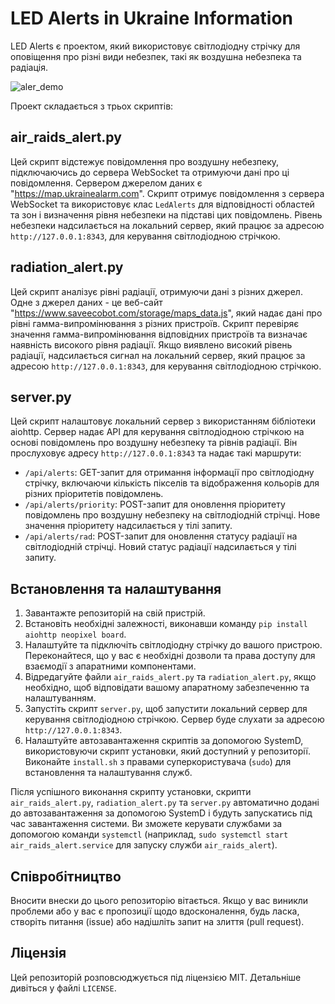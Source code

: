 # LED Alerts in Ukraine Information

LED Alerts є проектом, який використовує світлодіодну стрічку для оповіщення про різні види небезпек, такі як воздушна небезпека та радіація.

![aler_demo](misc/alert_demo.png)

Проект складається з трьох скриптів:

## air_raids_alert.py

Цей скрипт відстежує повідомлення про воздушну небезпеку, підключаючись до сервера WebSocket та отримуючи дані про ці повідомлення. Сервером джерелом даних є "<https://map.ukrainealarm.com>". Скрипт отримує повідомлення з сервера WebSocket та використовує клас `LedAlerts` для відповідності областей та зон і визначення рівня небезпеки на підставі цих повідомлень. Рівень небезпеки надсилається на локальний сервер, який працює за адресою `http://127.0.0.1:8343`, для керування світлодіодною стрічкою.

## radiation_alert.py

Цей скрипт аналізує рівні радіації, отримуючи дані з різних джерел. Одне з джерел даних - це веб-сайт "<https://www.saveecobot.com/storage/maps_data.js>", який надає дані про рівні гамма-випромінювання з різних пристроїв. Скрипт перевіряє значення гамма-випромінювання відповідних пристроїв та визначає наявність високого рівня радіації. Якщо виявлено високий рівень радіації, надсилається сигнал на локальний сервер, який працює за адресою `http://127.0.0.1:8343`, для керування світлодіодною стрічкою.

## server.py

Цей скрипт налаштовує локальний сервер з використанням бібліотеки aiohttp. Сервер надає API для керування світлодіодною стрічкою на основі повідомлень про воздушну небезпеку та рівнів радіації. Він прослуховує адресу `http://127.0.0.1:8343` та надає такі маршрути:

- `/api/alerts`: GET-запит для отримання інформації про світлодіодну стрічку, включаючи кількість пікселів та відображення кольорів для різних пріоритетів повідомлень.
- `/api/alerts/priority`: POST-запит для оновлення пріоритету повідомлень про воздушну небезпеку на світлодіодній стрічці. Нове значення пріоритету надсилається у тілі запиту.
- `/api/alerts/rad`: POST-запит для оновлення статусу радіації на світлодіодній стрічці. Новий статус радіації надсилається у тілі запиту.

## Встановлення та налаштування

1. Завантажте репозиторій на свій пристрій.
2. Встановіть необхідні залежності, виконавши команду `pip install aiohttp neopixel board`.
3. Налаштуйте та підключіть світлодіодну стрічку до вашого пристрою. Переконайтеся, що у вас є необхідні дозволи та права доступу для взаємодії з апаратними компонентами.
4. Відредагуйте файли `air_raids_alert.py` та `radiation_alert.py`, якщо необхідно, щоб відповідати вашому апаратному забезпеченню та налаштуванням.
5. Запустіть скрипт `server.py`, щоб запустити локальний сервер для керування світлодіодною стрічкою. Сервер буде слухати за адресою `http://127.0.0.1:8343`.
6. Налаштуйте автозавантаження скриптів за допомогою SystemD, використовуючи скрипт установки, який доступний у репозиторії. Виконайте `install.sh` з правами суперкористувача (`sudo`) для встановлення та налаштування служб.

Після успішного виконання скрипту установки, скрипти `air_raids_alert.py`, `radiation_alert.py` та `server.py` автоматично додані до автозавантаження за допомогою SystemD і будуть запускатись під час завантаження системи. Ви зможете керувати службами за допомогою команди `systemctl` (наприклад, `sudo systemctl start air_raids_alert.service` для запуску служби `air_raids_alert`).

## Співробітництво

Вносити внески до цього репозиторію вітається. Якщо у вас виникли проблеми або у вас є пропозиції щодо вдосконалення, будь ласка, створіть питання (issue) або надішліть запит на злиття (pull request).

## Ліцензія

Цей репозиторій розповсюджується під ліцензією MIT. Детальніше дивіться у файлі `LICENSE`.
